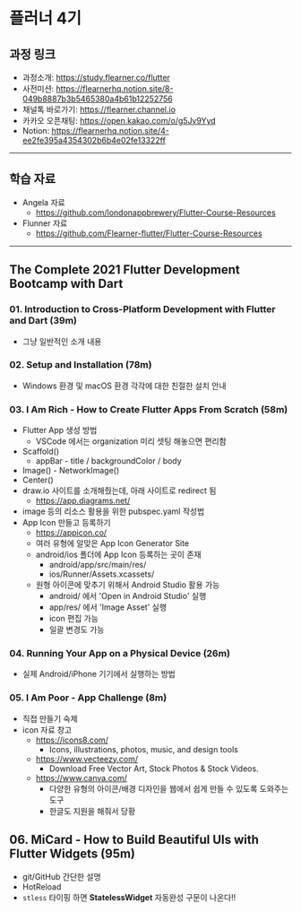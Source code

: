 # 플러너 4기

## 과정 링크
- 과정소개: https://study.flearner.co/flutter
- 사전미션: https://flearnerhq.notion.site/8-049b8887b3b5465380a4b61b12252756
- 채널톡 바로가기: https://flearner.channel.io
- 카카오 오픈채팅: https://open.kakao.com/o/g5Jv9Yyd
- Notion: https://flearnerhq.notion.site/4-ee2fe395a4354302b6b4e02fe13322ff

---
## 학습 자료
- Angela 자료
  - https://github.com/londonappbrewery/Flutter-Course-Resources
- Flunner 자료
  - https://github.com/Flearner-flutter/Flutter-Course-Resources

---
## The Complete 2021 Flutter Development Bootcamp with Dart

### 01. Introduction to Cross-Platform Development with Flutter and Dart (39m)
- 그냥 일반적인 소개 내용


### 02. Setup and Installation (78m)
- Windows 환경 및 macOS 환경 각각에 대한 친절한 설치 안내


### 03. I Am Rich - How to Create Flutter Apps From Scratch (58m)
- Flutter App 생성 방법
  - VSCode 에서는 organization 미리 셋팅 해놓으면 편리함
- Scaffold()
  - appBar - title / backgroundColor / body
- Image() - NetworkImage()
- Center()
- draw.io 사이트를 소개해줬는데, 아래 사이트로 redirect 됨
  - https://app.diagrams.net/
- image 등의 리소스 활용을 위한 pubspec.yaml 작성법
- App Icon 만들고 등록하기
  - https://appicon.co/
  - 여러 유형에 알맞은 App Icon Generator Site
  - android/ios 폴더에 App Icon 등록하는 곳이 존재
    - android/app/src/main/res/
    - ios/Runner/Assets.xcassets/
  - 원형 아이콘에 맞추기 위해서 Android Studio 활용 가능
    - android/ 에서 'Open in Android Studio' 실행
    - app/res/ 에서 'Image Asset' 실행
    - icon 편집 가능
    - 일괄 변경도 가능


### 04. Running Your App on a Physical Device (26m)
- 실제 Android/iPhone 기기에서 실행하는 방법


### 05. I Am Poor - App Challenge (8m)
- 직접 만들기 숙제
- icon 자료 창고
  - https://icons8.com/
    - Icons, illustrations, photos, music, and design tools
  - https://www.vecteezy.com/
    - Download Free Vector Art, Stock Photos & Stock Videos.
  - https://www.canva.com/
    - 다양한 유형의 아이콘/배경 디자인을 웹에서 쉽게 만들 수 있도록 도와주는 도구
    - 한글도 지원을 해줘서 당황


## 06. MiCard - How to Build Beautiful UIs with Flutter Widgets (95m)
- git/GitHub 간단한 설명
- HotReload
- `stless` 타이핑 하면 **StatelessWidget** 자동완성 구문이 나온다!!
